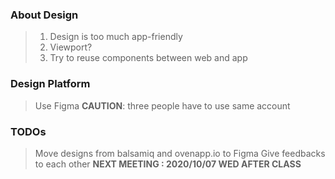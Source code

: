 ### About Design

> 1. Design is too much app-friendly
> 2. Viewport?
> 3. Try to reuse components between web and app 


### Design Platform

> Use Figma
> **CAUTION**: three people have to use same account


### TODOs


> Move designs from balsamiq and ovenapp.io to Figma 
> Give feedbacks to each other 
> **NEXT MEETING : 2020/10/07 WED AFTER CLASS** 
